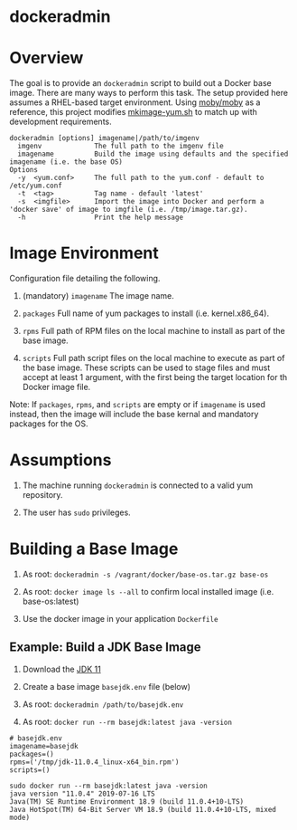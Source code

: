# dockeradmin

# Overview

The goal is to provide an `dockeradmin` script to build out a Docker base image. There are many ways to perform this task. The setup provided here assumes a RHEL-based target environment. Using [moby/moby](https://github.com/moby/moby) as a reference, this project modifies [mkimage-yum.sh](https://github.com/moby/moby/blob/master/contrib/mkimage-yum.sh) to match up with development requirements.

```
dockeradmin [options] imagename|/path/to/imgenv
  imgenv             The full path to the imgenv file
  imagename          Build the image using defaults and the specified imagename (i.e. the base OS)
Options
  -y  <yum.conf>     The full path to the yum.conf - default to /etc/yum.conf
  -t  <tag>          Tag name - default 'latest'
  -s  <imgfile>      Import the image into Docker and perform a 'docker save' of image to imgfile (i.e. /tmp/image.tar.gz).
  -h                 Print the help message
```

# Image Environment

Configuration file detailing the following.

1. (mandatory) `imagename` The image name.

2. `packages` Full name of yum packages to install (i.e. kernel.x86_64).

3. `rpms` Full path of RPM files on the local machine to install as part of the base image.

4. `scripts` Full path script files on the local machine to execute as part of the base image. These scripts can be used to stage files and must accept at least 1 argument, with the first being the target location for th Docker image file.

Note: If `packages`, `rpms`, and `scripts` are empty or if `imagename` is used instead, then the image will include the base kernal and mandatory packages for the OS.

# Assumptions

1. The machine running `dockeradmin` is connected to a valid yum repository.

2. The user has `sudo` privileges.

# Building a Base Image

1. As root: `dockeradmin -s /vagrant/docker/base-os.tar.gz base-os`

2. As root: `docker image ls --all` to confirm local installed image (i.e. base-os:latest)

3. Use the docker image in your application `Dockerfile`

## Example: Build a JDK Base Image

1. Download the [JDK 11](https://www.oracle.com/technetwork/java/javase/downloads/jdk11-downloads-5066655.html)

2. Create a base image `basejdk.env` file (below)

3. As root: `dockeradmin /path/to/basejdk.env`

4. As root: `docker run --rm basejdk:latest java -version`

```
# basejdk.env
imagename=basejdk
packages=()
rpms=('/tmp/jdk-11.0.4_linux-x64_bin.rpm')
scripts=()
```

```
sudo docker run --rm basejdk:latest java -version
java version "11.0.4" 2019-07-16 LTS
Java(TM) SE Runtime Environment 18.9 (build 11.0.4+10-LTS)
Java HotSpot(TM) 64-Bit Server VM 18.9 (build 11.0.4+10-LTS, mixed mode)
```

